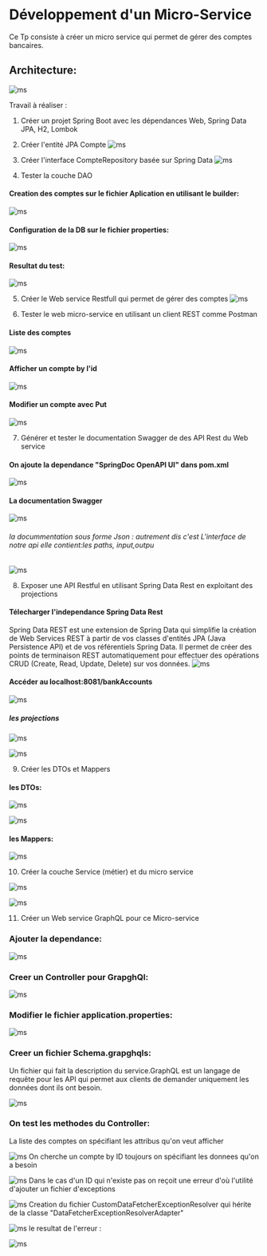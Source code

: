 # Développement d'un Micro-Service

Ce Tp consiste à créer un micro service qui permet de gérer des comptes bancaires.

## Architecture:
![ms](./captures/architecture.jpg)


Travail à réaliser  :

1. Créer un projet Spring Boot avec les dépendances Web, Spring Data JPA, H2, Lombok

2. Créer l'entité JPA Compte
![ms](./captures/2.png)

3. Créer l'interface CompteRepository basée sur Spring Data
![ms](./captures/3.png)

4. Tester la couche DAO
#### Creation des comptes sur le fichier Aplication en utilisant le builder:
![ms](./captures/4.png)

#### Configuration de la DB sur le fichier properties:
![ms](./captures/5.png)

#### Resultat du test:
![ms](./captures/6.png)

5. Créer le Web service Restfull qui permet de gérer des comptes
![ms](./captures/7.png)

6. Tester le web micro-service en utilisant un client REST comme Postman
#### Liste des comptes
![ms](./captures/8.png)

#### Afficher un compte by l'id
![ms](./captures/9.png)

#### Modifier un compte avec Put
![ms](./captures/10.png)

7. Générer et tester le documentation Swagger de des API Rest du Web service
#### On ajoute la dependance "SpringDoc OpenAPI UI" dans pom.xml
![ms](./captures/11.png)

#### La documentation Swagger
![ms](./captures/12.png)
###### la docummentation sous forme Json : autrement dis c'est L'interface de notre api elle contient:les paths, input,outpu
![ms](./captures/13.png)

8. Exposer une API Restful en utilisant Spring Data Rest en exploitant des projections
#### Télecharger l'independance Spring Data Rest
Spring Data REST est une extension de Spring Data qui simplifie la création de 
Web Services REST à partir de vos classes d'entités JPA (Java Persistence API) 
et de vos référentiels Spring Data. Il permet de créer des points de terminaison
REST automatiquement pour effectuer des opérations CRUD (Create, Read, Update,
Delete) sur vos données.
![ms](./captures/14.png)

#### Accéder au localhost:8081/bankAccounts
![ms](./captures/15.png)
##### les projections
![ms](./captures/16.png)

![ms](./captures/17.png)

9. Créer les DTOs et Mappers

#### les DTOs:

![ms](./captures/19.png)

![ms](./captures/20.png)

#### les Mappers:

![ms](./captures/23.png)


10. Créer la couche Service (métier) et du micro service

![ms](./captures/21.png)

![ms](./captures/22.png)

11. Créer un Web service GraphQL pour ce Micro-service
### Ajouter la dependance:

![ms](./captures/g1.png)
### Creer un Controller pour GrapghQl:

![ms](./captures/g6.png)

### Modifier le fichier application.properties:

![ms](./captures/g3.png)
### Creer un fichier Schema.grapghqls:
Un fichier qui fait la description du service.GraphQL est un langage de requête pour les API
qui permet aux clients de demander uniquement les données dont ils ont besoin.

![ms](./captures/g5.png)
### On test les methodes du Controller:
La liste des comptes on spécifiant les attribus qu'on veut afficher

![ms](./captures/g7.png)
On cherche un compte by ID toujours on spécifiant les donnees qu'on a besoin

![ms](./captures/g8.png)
Dans le cas d'un ID qui n'existe pas on reçoit une erreur d'où l'utilité d'ajouter un fichier d'exceptions

![ms](./captures/g9.png)
Creation du fichier CustomDataFetcherExceptionResolver qui hérite de la classe 
"DataFetcherExceptionResolverAdapter"

![ms](./captures/g10.png)
le resultat de l'erreur :

![ms](./captures/g11.PNG)













